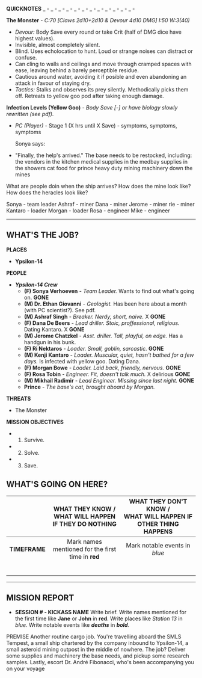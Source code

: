 
**QUICKNOTES**
_ - _ - _ - _ - _ - _ - _ - _ - _ - _ - _ - _ - 

**The Monster** - *C:70 [Claws 2d10+2d10 & Devour 4d10 DMG] I:50 W:3(40)*
- *Devour:* Body Save every round or take Crit (half of DMG dice have highest values).
- Invisible, almost completely silent.
- Blind. Uses echolocation to hunt. Loud or strange noises can distract or confuse.
- Can cling to walls and ceilings and move through cramped spaces with ease, leaving behind a barely perceptible residue.
- Cautious around water, avoiding it if posible and even abandoning an attack in favour of staying dry.
- *Tactics:* Stalks and observes its prey silently. Methodically picks them off. Retreats to yellow goo pod after taking enough damage.

**Infection Levels (Yellow Goo)** - *Body Save [-] or have biology slowly rewritten (see pdf).*
- *PC (Player)* - Stage 1 (X hrs until X Save) - symptoms, symptoms, symptoms



	Sonya says:

- "Finally, the help's arrived." The base needs to be restocked, including:
	the vendors in the kitchen
	medical supplies in the medbay
	supplies in the showers
	cat food for prince
	heavy duty mining machinery down the mines




What are people doin when the ship arrives?
How does the mine look like?
How does the heracles look like?




Sonya - team leader
Ashraf - miner
Dana - miner
Jerome - miner
rie - miner
Kantaro - loader
Morgan - loader
Rosa - engineer
Mike - engineer


---
## WHAT'S THE JOB?

**PLACES**
- **Ypsilon-14**

**PEOPLE**
- ***Ypsilon-14 Crew***
   - **(F) Sonya Verhoeven** - *Team Leader.* Wants to find out what's going on. **GONE**
   - **(M) Dr. Ethan Giovanni** - *Geologist.* Has been here about a month (with PC scientist?). See pdf.
   - **(M) Ashraf Singh** - *Breaker. Nerdy, short, naive.* X **GONE**
   - **(F) Dana De Beers** - *Lead driller. Stoic, proffessional, religious.* Dating Kantaro. X **GONE**
   - **(M) Jerome Chatzkel** - *Asst. driller. Tall, playful, on edge.* Has a handgun in his bunk. 
   - **(F) Ri Nektaros** - *Loader. Small, goblin, sarcastic.* **GONE**
   - **(M) Kenji Kantaro** - *Loader. Muscular, quiet, hasn't bathed for a few days.* Is infected with yellow goo. Dating Dana.
   - **(F) Morgan Bowe** - *Loader. Laid back, friendly, nervous.* **GONE**
   - **(F) Rosa Tobin** - *Engineer. Fit, doesn't talk much.* X delirious **GONE**
   - **(M) Mikhail Radimir** - *Lead Engineer. Missing since last night.* **GONE**
   - **Prince** - *The base's cat, brought aboard by Morgan.*

**THREATS**
- The Monster

**MISSION OBJECTIVES**
- 1. Survive.
- 2. Solve.
- 3. Save.


## WHAT'S GOING ON HERE?

|               | **WHAT THEY KNOW /<br>WHAT WILL HAPPEN IF THEY DO NOTHING** | **WHAT THEY DON'T KNOW /<br>WHAT WILL HAPPEN IF OTHER THING HAPPENS** |
| :------------ | :---------------------------------------------------------: | :-------------------------------------------------------------------: |
| **TIMEFRAME** |     Mark names mentioned for the first time in **red**      |                     Mark notable events in *blue*                     |
|               |                                                             |                                                                       |
|               |                                                             |                                                                       |
|               |                                                             |                                                                       |
|               |                                                             |                                                                       |
|               |                                                             |                                                                       |
|               |                                                             |                                                                       |





---
## MISSION REPORT
- **SESSION # - KICKASS NAME**
  Write brief. Write names mentioned for the first time like **Jane** or **John** in **red**. Write places like *Station 13* in *blue*. Write notable events like ***deaths*** in ***bold***.

PREMISE
Another routine cargo job. You're travelling aboard the SMLS Tempest, a small ship chartered by the company inbound to Ypsilon-14, a small asteroid mining outpost in the middle of nowhere. The job? Deliver some supplies and machinery the base needs, and pickup some research samples. Lastly, escort Dr. André Fibonacci, who's been accompanying you on your voyage

